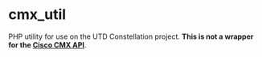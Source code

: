# cmx_util

PHP utility for use on the UTD Constellation project.
**This is not a wrapper for the [Cisco CMX API](https://www.cisco.com/c/en/us/td/docs/wireless/mse/10-2/api/b_cg_CMX_REST_API_Getting_Started_Guide/b_cg_CMX_REST_API_Getting_Started_Guide_chapter_01.html)**.
